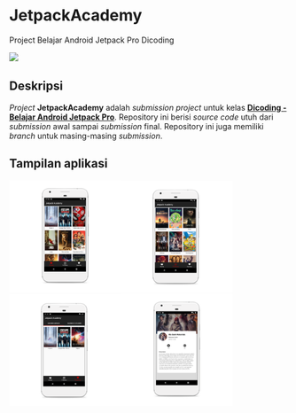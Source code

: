 # JetpackAcademy
Project Belajar Android Jetpack Pro Dicoding

![](https://github.com/dikisiswanto/JetpackAcademy/workflows/Java%20CI/badge.svg)

## Deskripsi
_Project_ __JetpackAcademy__ adalah _submission project_ untuk kelas [__Dicoding - Belajar Android Jetpack Pro__](https://www.dicoding.com/academies/129/). Repository ini berisi _source code_ utuh dari _submission_ awal sampai _submission_ final.
Repository ini juga memiliki _branch_ untuk masing-masing _submission_.

## Tampilan aplikasi
<img src="./screenshots/ss_1.png" width="40%" height="auto"><img src="./screenshots/ss_2.png" width="40%" height="auto"><img src="./screenshots/ss_3.png" width="40%" height="auto"><img src="./screenshots/ss_4.png" width="40%" height="auto">
